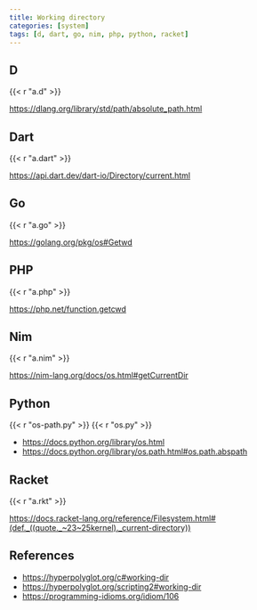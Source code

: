 ```yaml
---
title: Working directory
categories: [system]
tags: [d, dart, go, nim, php, python, racket]
---
```


## D

{{< r "a.d" >}}

<https://dlang.org/library/std/path/absolute_path.html>

## Dart

{{< r "a.dart" >}}

<https://api.dart.dev/dart-io/Directory/current.html>

## Go

{{< r "a.go" >}}

<https://golang.org/pkg/os#Getwd>

## PHP

{{< r "a.php" >}}

<https://php.net/function.getcwd>

## Nim

{{< r "a.nim" >}}

<https://nim-lang.org/docs/os.html#getCurrentDir>

## Python

{{< r "os-path.py" >}}
{{< r "os.py" >}}

- <https://docs.python.org/library/os.html>
- <https://docs.python.org/library/os.path.html#os.path.abspath>

## Racket

{{< r "a.rkt" >}}

<https://docs.racket-lang.org/reference/Filesystem.html#(def._((quote._~23~25kernel)._current-directory))>

## References

- <https://hyperpolyglot.org/c#working-dir>
- <https://hyperpolyglot.org/scripting2#working-dir>
- <https://programming-idioms.org/idiom/106>
